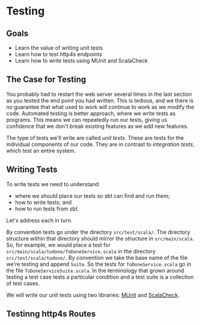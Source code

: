 # Testing

## Goals

- Learn the value of writing unit tests
- Learn how to test http4s endpoints
- Learn how to write tests using MUnit and ScalaCheck


## The Case for Testing

You probably had to restart the web server several times in the last section as you tested the end point you had written. This is tedious, and we there is no guarantee that what used to work will continue to work as we modify the code. Automated testing is better approach, where we write tests as programs. This means we can repeatedly run our tests, giving us confidence that we don't break existing features as we add new features.

The type of tests we'll write are called *unit tests*. These are tests for the individual components of our code. They are in contrast to *integration tests*, which test an entire system.


## Writing Tests

To write tests we need to understand:

- where we should place our tests so sbt can find and run them;
- how to write tests; and
- how to run tests from sbt.

Let's address each in turn.

By convention tests go under the directory `src/test/scala/`. The directory structure within that directory should mirror the structure in `src/main/scala`. So, for example, we would place a test for `src/main/scala/todone/ToDoneService.scala` in the directory `src/test/scala/todone/`. By convention we take the base name of the file we're testing and append `Suite`. So the tests for `ToDoneService.scala` go in the file `ToDoneServiceSuite.scala`. In the terminology that grown around testing a test case tests a particular condition and a test suite is a collection of test cases.

We will write our unit tests using two libraries: [MUnit][munit] and [ScalaCheck][scalacheck].


## Testinng http4s Routes

[munit]: https://scalameta.org/munit/
[scalacheck]: http://www.scalacheck.org/
